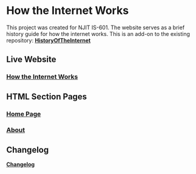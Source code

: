 # How the Internet Works

This project was created for NJIT IS-601. The website serves as a brief history guide for how the internet works. This is an add-on to the existing repository: **[HistoryOfTheInternet](https://github.com/JustinNietz/HistoryOfTheInternet)**

## Live Website

### [How the Internet Works](https://justinnietz.github.io/HowTheInternetWorks/)

## HTML Section Pages

### [Home Page](index.html)
### [About](about.html)

## Changelog 

**[Changelog](CHANGELOG.md)**

